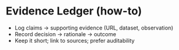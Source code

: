 # Evidence Ledger (how-to)

- Log claims → supporting evidence (URL, dataset, observation)
- Record decision → rationale → outcome
- Keep it short; link to sources; prefer auditability
